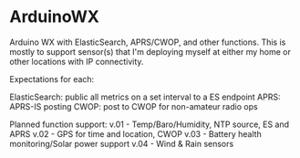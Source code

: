 # ArduinoWX
Arduino WX with ElasticSearch, APRS/CWOP, and other functions.  This is mostly to support sensor(s) that I'm deploying myself at either my home or other locations with IP connectivity.

Expectations for each:

ElasticSearch: public all metrics on a set interval to a ES endpoint
APRS: APRS-IS posting
CWOP: post to CWOP for non-amateur radio ops

Planned function support:
v.01 - Temp/Baro/Humidity, NTP source, ES and APRS
v.02 - GPS for time and location, CWOP
v.03 - Battery health monitoring/Solar power support
v.04 - Wind & Rain sensors
